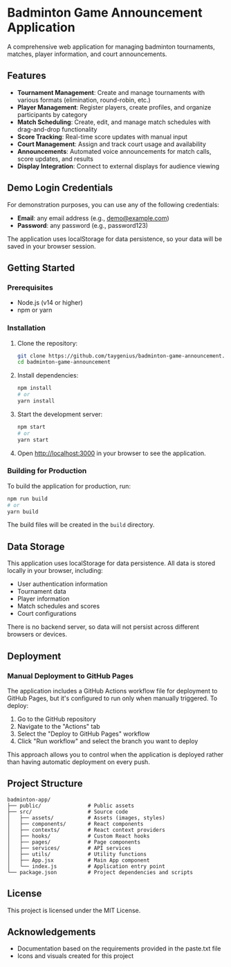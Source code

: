 # Badminton Game Announcement Application

A comprehensive web application for managing badminton tournaments, matches, player information, and court announcements.

## Features

- **Tournament Management**: Create and manage tournaments with various formats (elimination, round-robin, etc.)
- **Player Management**: Register players, create profiles, and organize participants by category
- **Match Scheduling**: Create, edit, and manage match schedules with drag-and-drop functionality
- **Score Tracking**: Real-time score updates with manual input
- **Court Management**: Assign and track court usage and availability
- **Announcements**: Automated voice announcements for match calls, score updates, and results
- **Display Integration**: Connect to external displays for audience viewing

## Demo Login Credentials

For demonstration purposes, you can use any of the following credentials:

- **Email**: any email address (e.g., demo@example.com)
- **Password**: any password (e.g., password123)

The application uses localStorage for data persistence, so your data will be saved in your browser session.

## Getting Started

### Prerequisites

- Node.js (v14 or higher)
- npm or yarn

### Installation

1. Clone the repository:
   ```bash
   git clone https://github.com/taygenius/badminton-game-announcement.git
   cd badminton-game-announcement
   ```

2. Install dependencies:
   ```bash
   npm install
   # or
   yarn install
   ```

3. Start the development server:
   ```bash
   npm start
   # or
   yarn start
   ```

4. Open [http://localhost:3000](http://localhost:3000) in your browser to see the application.

### Building for Production

To build the application for production, run:

```bash
npm run build
# or
yarn build
```

The build files will be created in the `build` directory.

## Data Storage

This application uses localStorage for data persistence. All data is stored locally in your browser, including:

- User authentication information
- Tournament data
- Player information
- Match schedules and scores
- Court configurations

There is no backend server, so data will not persist across different browsers or devices.

## Deployment

### Manual Deployment to GitHub Pages

The application includes a GitHub Actions workflow file for deployment to GitHub Pages, but it's configured to run only when manually triggered. To deploy:

1. Go to the GitHub repository
2. Navigate to the "Actions" tab
3. Select the "Deploy to GitHub Pages" workflow
4. Click "Run workflow" and select the branch you want to deploy

This approach allows you to control when the application is deployed rather than having automatic deployment on every push.

## Project Structure

```
badminton-app/
├── public/               # Public assets
├── src/                  # Source code
│   ├── assets/           # Assets (images, styles)
│   ├── components/       # React components
│   ├── contexts/         # React context providers
│   ├── hooks/            # Custom React hooks
│   ├── pages/            # Page components
│   ├── services/         # API services
│   ├── utils/            # Utility functions
│   ├── App.jsx           # Main App component
│   └── index.js          # Application entry point
└── package.json          # Project dependencies and scripts
```

## License

This project is licensed under the MIT License.

## Acknowledgements

- Documentation based on the requirements provided in the paste.txt file
- Icons and visuals created for this project
